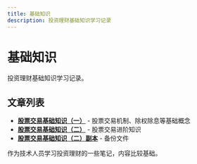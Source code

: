 ```yaml
---
title: 基础知识
description: 投资理财基础知识学习记录
---
```


# 基础知识

投资理财基础知识学习记录。

## 文章列表

- **[股票交易基础知识（一）](./stock01/)** - 股票交易机制、除权除息等基础概念
- **[股票交易基础知识（二）](./stock02/)** - 股票交易进阶知识
- **[股票交易基础知识（二）副本](./stock02-copy/)** - 备份文件

作为技术人员学习投资理财的一些笔记，内容比较基础。